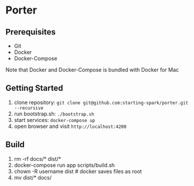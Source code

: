 # Porter

Prerequisites
-------------
* Git
* Docker
* Docker-Compose

Note that Docker and Docker-Compose is bundled with Docker for Mac

Getting Started
---------------
1. clone repository: `git clone git@github.com:starting-spark/porter.git --recursive`
2. run bootstrap.sh: `./bootstrap.sh`
3. start services: `docker-compose up`
4. open browser and visit `http://localhost:4200`

Build
-----
1. rm -rf docs/* dist/* 
2. docker-compose run app scripts/build.sh
3. chown -R username dist # docker saves files as root
4. mv dist/* docs/

